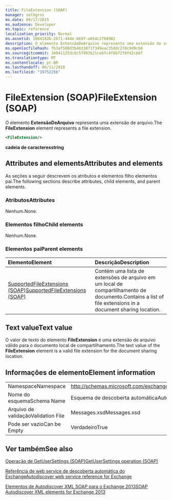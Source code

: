 ```yaml
---
title: FileExtension (SOAP)
manager: sethgros
ms.date: 09/17/2015
ms.audience: Developer
ms.topic: reference
localization_priority: Normal
ms.assetid: 1864182b-26f1-444e-b697-a654c2f68982
description: O elemento ExtensãoDeArquivo representa uma extensão de arquivo.
ms.openlocfilehash: fb3af508d3b4033871f349eac35ddc270c9d9cb6
ms.sourcegitcommit: 34041125dc8c5f993b21cebfc4f8b72f0fd2cb6f
ms.translationtype: MT
ms.contentlocale: pt-BR
ms.lasthandoff: 06/11/2018
ms.locfileid: "19752256"
---
```

# <a name="fileextension-soap"></a><span data-ttu-id="afda1-103">FileExtension (SOAP)</span><span class="sxs-lookup"><span data-stu-id="afda1-103">FileExtension (SOAP)</span></span>

<span data-ttu-id="afda1-104">O elemento **ExtensãoDeArquivo** representa uma extensão de arquivo.</span><span class="sxs-lookup"><span data-stu-id="afda1-104">The **FileExtension** element represents a file extension.</span></span> 
  
```XML
<FileExtension/>
```

 <span data-ttu-id="afda1-105">**cadeia de caracteres**</span><span class="sxs-lookup"><span data-stu-id="afda1-105">**string**</span></span>
## <a name="attributes-and-elements"></a><span data-ttu-id="afda1-106">Attributes and elements</span><span class="sxs-lookup"><span data-stu-id="afda1-106">Attributes and elements</span></span>

<span data-ttu-id="afda1-107">As seções a seguir descrevem os atributos e elementos filho elementos pai.</span><span class="sxs-lookup"><span data-stu-id="afda1-107">The following sections describe attributes, child elements, and parent elements.</span></span>
  
### <a name="attributes"></a><span data-ttu-id="afda1-108">Atributos</span><span class="sxs-lookup"><span data-stu-id="afda1-108">Attributes</span></span>

<span data-ttu-id="afda1-109">Nenhum.</span><span class="sxs-lookup"><span data-stu-id="afda1-109">None.</span></span>
  
### <a name="child-elements"></a><span data-ttu-id="afda1-110">Elementos filho</span><span class="sxs-lookup"><span data-stu-id="afda1-110">Child elements</span></span>

<span data-ttu-id="afda1-111">Nenhum.</span><span class="sxs-lookup"><span data-stu-id="afda1-111">None.</span></span>
  
### <a name="parent-elements"></a><span data-ttu-id="afda1-112">Elementos pai</span><span class="sxs-lookup"><span data-stu-id="afda1-112">Parent elements</span></span>

|<span data-ttu-id="afda1-113">**Elemento**</span><span class="sxs-lookup"><span data-stu-id="afda1-113">**Element**</span></span>|<span data-ttu-id="afda1-114">**Descrição**</span><span class="sxs-lookup"><span data-stu-id="afda1-114">**Description**</span></span>|
|:-----|:-----|
|[<span data-ttu-id="afda1-115">SupportedFileExtensions (SOAP)</span><span class="sxs-lookup"><span data-stu-id="afda1-115">SupportedFileExtensions (SOAP)</span></span>](supportedfileextensions-soap.md) <br/> |<span data-ttu-id="afda1-116">Contém uma lista de extensões de arquivo em um local de compartilhamento de documento.</span><span class="sxs-lookup"><span data-stu-id="afda1-116">Contains a list of file extensions in a document sharing location.</span></span>  <br/> |
   
## <a name="text-value"></a><span data-ttu-id="afda1-117">Text value</span><span class="sxs-lookup"><span data-stu-id="afda1-117">Text value</span></span>

<span data-ttu-id="afda1-118">O valor de texto do elemento **FileExtension** é uma extensão de arquivo válido para o documento local de compartilhamento.</span><span class="sxs-lookup"><span data-stu-id="afda1-118">The text value of the **FileExtension** element is a valid file extension for the document sharing location.</span></span> 
  
## <a name="element-information"></a><span data-ttu-id="afda1-119">Informações de elemento</span><span class="sxs-lookup"><span data-stu-id="afda1-119">Element information</span></span>

|||
|:-----|:-----|
|<span data-ttu-id="afda1-120">Namespace</span><span class="sxs-lookup"><span data-stu-id="afda1-120">Namespace</span></span>  <br/> |http://schemas.microsoft.com/exchange/2010/Autodiscover  <br/> |
|<span data-ttu-id="afda1-121">Nome do esquema</span><span class="sxs-lookup"><span data-stu-id="afda1-121">Schema Name</span></span>  <br/> |<span data-ttu-id="afda1-122">Esquema de descoberta automática</span><span class="sxs-lookup"><span data-stu-id="afda1-122">Autodiscover schema</span></span>  <br/> |
|<span data-ttu-id="afda1-123">Arquivo de validação</span><span class="sxs-lookup"><span data-stu-id="afda1-123">Validation File</span></span>  <br/> |<span data-ttu-id="afda1-124">Messages.xsd</span><span class="sxs-lookup"><span data-stu-id="afda1-124">Messages.xsd</span></span>  <br/> |
|<span data-ttu-id="afda1-125">Pode ser vazio</span><span class="sxs-lookup"><span data-stu-id="afda1-125">Can be Empty</span></span>  <br/> |<span data-ttu-id="afda1-126">Verdadeiro</span><span class="sxs-lookup"><span data-stu-id="afda1-126">True</span></span>  <br/> |
   
## <a name="see-also"></a><span data-ttu-id="afda1-127">Ver também</span><span class="sxs-lookup"><span data-stu-id="afda1-127">See also</span></span>



[<span data-ttu-id="afda1-128">Operação de GetUserSettings (SOAP)</span><span class="sxs-lookup"><span data-stu-id="afda1-128">GetUserSettings operation (SOAP)</span></span>](getusersettings-operation-soap.md)


[<span data-ttu-id="afda1-129">Referência de web service de descoberta automática do Exchange</span><span class="sxs-lookup"><span data-stu-id="afda1-129">Autodiscover web service reference for Exchange</span></span>](autodiscover-web-service-reference-for-exchange.md)
  
[<span data-ttu-id="afda1-130">Elementos de Autodiscover XML SOAP para o Exchange 2013</span><span class="sxs-lookup"><span data-stu-id="afda1-130">SOAP Autodiscover XML elements for Exchange 2013</span></span>](soap-autodiscover-xml-elements-for-exchange-2013.md)

